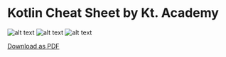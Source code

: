 # Kotlin Cheat Sheet by Kt. Academy  

![alt text](https://gitlab.com/CLEFFY/kotlin-cheat-sheet/raw/master/kotlin_cheat_sheet_1.png)
![alt text](https://gitlab.com/CLEFFY/kotlin-cheat-sheet/raw/master/kotlin_cheat_sheet_2.png)
![alt text](https://gitlab.com/CLEFFY/kotlin-cheat-sheet/raw/master/kotlin_cheat_sheet_3.png)

<a href="https://gitlab.com/CLEFFY/kotlin-cheat-sheet/raw/master/kotlin_cheat_sheet.pdf?inline=false" download>Download as PDF</a>
